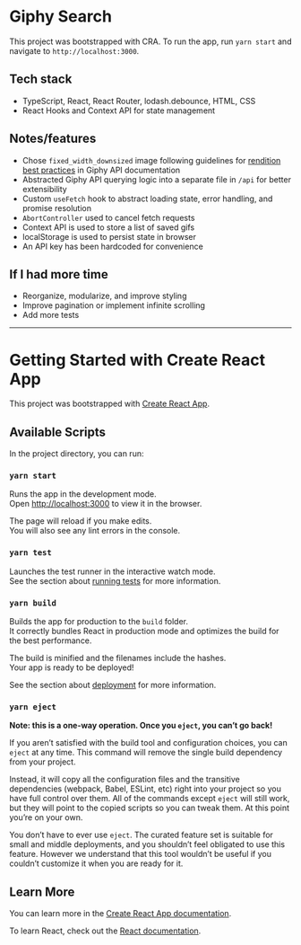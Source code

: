 # Giphy Search

This project was bootstrapped with CRA. To run the app, run `yarn start` and navigate to `http://localhost:3000`.

## Tech stack

- TypeScript, React, React Router, lodash.debounce, HTML, CSS
- React Hooks and Context API for state management

## Notes/features

- Chose `fixed_width_downsized` image following guidelines for [rendition best practices](https://developers.giphy.com/docs/optional-settings#rendition-guide) in Giphy API documentation
- Abstracted Giphy API querying logic into a separate file in `/api` for better extensibility
- Custom `useFetch` hook to abstract loading state, error handling, and promise resolution
- `AbortController` used to cancel fetch requests
- Context API is used to store a list of saved gifs
- localStorage is used to persist state in browser
- An API key has been hardcoded for convenience

## If I had more time

- Reorganize, modularize, and improve styling
- Improve pagination or implement infinite scrolling
- Add more tests

---

# Getting Started with Create React App

This project was bootstrapped with [Create React App](https://github.com/facebook/create-react-app).

## Available Scripts

In the project directory, you can run:

### `yarn start`

Runs the app in the development mode.\
Open [http://localhost:3000](http://localhost:3000) to view it in the browser.

The page will reload if you make edits.\
You will also see any lint errors in the console.

### `yarn test`

Launches the test runner in the interactive watch mode.\
See the section about [running tests](https://facebook.github.io/create-react-app/docs/running-tests) for more information.

### `yarn build`

Builds the app for production to the `build` folder.\
It correctly bundles React in production mode and optimizes the build for the best performance.

The build is minified and the filenames include the hashes.\
Your app is ready to be deployed!

See the section about [deployment](https://facebook.github.io/create-react-app/docs/deployment) for more information.

### `yarn eject`

**Note: this is a one-way operation. Once you `eject`, you can’t go back!**

If you aren’t satisfied with the build tool and configuration choices, you can `eject` at any time. This command will remove the single build dependency from your project.

Instead, it will copy all the configuration files and the transitive dependencies (webpack, Babel, ESLint, etc) right into your project so you have full control over them. All of the commands except `eject` will still work, but they will point to the copied scripts so you can tweak them. At this point you’re on your own.

You don’t have to ever use `eject`. The curated feature set is suitable for small and middle deployments, and you shouldn’t feel obligated to use this feature. However we understand that this tool wouldn’t be useful if you couldn’t customize it when you are ready for it.

## Learn More

You can learn more in the [Create React App documentation](https://facebook.github.io/create-react-app/docs/getting-started).

To learn React, check out the [React documentation](https://reactjs.org/).
